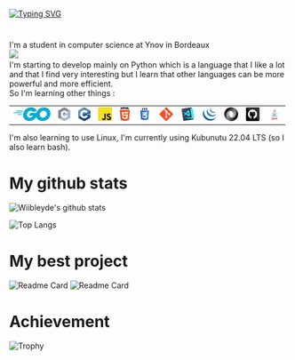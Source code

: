 [![Typing SVG](https://readme-typing-svg.demolab.com?font=Fira+Code&pause=1000&color=1DCEF7&center=true&width=435&lines=Hi%2C+I'm+Wiibleyde+!;Welcome+to+my+Github+page)](https://git.io/typing-svg)

#

I'm a student in computer science at Ynov in Bordeaux  
<img src="https://www.ynov.com/campus/montpellier/app/uploads/2021/10/Informatique.png" width="300">  
I'm starting to develop mainly on Python which is a language that I like a lot and that I find very interesting but I learn that other languages can be more powerful and more efficient.  
So I'm learning other things :  
<table>
    <tr>
        <td><img title="Golang" height="25" src="images/go.png"></td>
        <td><img title="C" height="25" src="images/c.svg"></td>
        <td><img title="C++" height="25" src="images/cpp.svg"></td>
        <td><img title="Javascript" height="25" src="images/javascript.svg"></td>
        <td><img title="HTML5" height="25" src="images/html5.svg"></td>
        <td><img title="CSS" height="25" src="images/css.svg"></td>
        <td><img title="Git" height="25" src="images/git-original.svg"></td>
        <td><img title="Visual Studio Code" height="25" src="images/vscode.png"></td>
        <td><img title="JQuery" height="25" src="images/jquery-original.svg"></td>
        <td><img title="JSON" height="25" src="images/json.svg"></td>
        <td><img title="GitHub" height="25" src="images/github.svg"></td>
<!--         <td><img title="PHP" height="25" src="images/php.svg"></td> -->
        <td><img title="Java" height="25" src="images/java.png"></td>
    </tr>
</table>

I'm also learning to use Linux, I'm currently using Kubunutu 22.04 LTS (so I also learn bash).

# My github stats

![Wiibleyde's github stats](https://github-readme-stats.vercel.app/api?username=Wiibleyde&show_icons=true&theme=radical)

![Top Langs](https://github-readme-stats.vercel.app/api/top-langs/?username=Wiibleyde&layout=compact&theme=radical)

# My best project

![Readme Card](https://github-readme-stats.vercel.app/api/pin/?username=Wiibleyde&repo=Discord-ICal-Checker&theme=radical) ![Readme Card](https://github-readme-stats.vercel.app/api/pin/?username=Wiibleyde&repo=MITM&theme=radical)

# Achievement

![Trophy](https://github-profile-trophy.vercel.app/?username=wiibleyde&theme=juicyfresh&no-bg=true)
